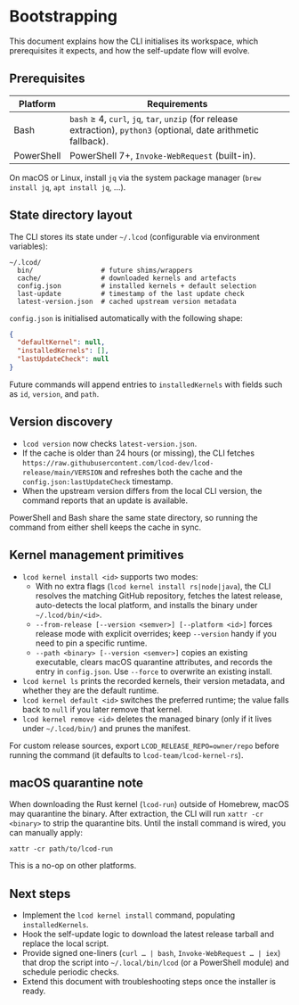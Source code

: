 # Bootstrapping

This document explains how the CLI initialises its workspace, which prerequisites it expects, and how the self-update flow will evolve.

## Prerequisites

| Platform | Requirements |
|----------|--------------|
| Bash     | `bash` ≥ 4, `curl`, `jq`, `tar`, `unzip` (for release extraction), `python3` (optional, date arithmetic fallback). |
| PowerShell | PowerShell 7+, `Invoke-WebRequest` (built-in). |

On macOS or Linux, install `jq` via the system package manager (`brew install jq`, `apt install jq`, …).

## State directory layout

The CLI stores its state under `~/.lcod` (configurable via environment variables):

```
~/.lcod/
  bin/                 # future shims/wrappers
  cache/               # downloaded kernels and artefacts
  config.json          # installed kernels + default selection
  last-update          # timestamp of the last update check
  latest-version.json  # cached upstream version metadata
```

`config.json` is initialised automatically with the following shape:

```json
{
  "defaultKernel": null,
  "installedKernels": [],
  "lastUpdateCheck": null
}
```

Future commands will append entries to `installedKernels` with fields such as `id`, `version`, and `path`.

## Version discovery

- `lcod version` now checks `latest-version.json`.  
- If the cache is older than 24 hours (or missing), the CLI fetches `https://raw.githubusercontent.com/lcod-dev/lcod-release/main/VERSION` and refreshes both the cache and the `config.json:lastUpdateCheck` timestamp.  
- When the upstream version differs from the local CLI version, the command reports that an update is available.

PowerShell and Bash share the same state directory, so running the command from either shell keeps the cache in sync.

## Kernel management primitives

- `lcod kernel install <id>` supports two modes:
  - With no extra flags (`lcod kernel install rs|node|java`), the CLI resolves the matching GitHub repository, fetches the latest release, auto-detects the local platform, and installs the binary under `~/.lcod/bin/<id>`.
  - `--from-release [--version <semver>] [--platform <id>]` forces release mode with explicit overrides; keep `--version` handy if you need to pin a specific runtime.
  - `--path <binary> [--version <semver>]` copies an existing executable, clears macOS quarantine attributes, and records the entry in `config.json`. Use `--force` to overwrite an existing install.
- `lcod kernel ls` prints the recorded kernels, their version metadata, and whether they are the default runtime.
- `lcod kernel default <id>` switches the preferred runtime; the value falls back to `null` if you later remove that kernel.
- `lcod kernel remove <id>` deletes the managed binary (only if it lives under `~/.lcod/bin/`) and prunes the manifest.

For custom release sources, export `LCOD_RELEASE_REPO=owner/repo` before running the command (it defaults to `lcod-team/lcod-kernel-rs`).

## macOS quarantine note

When downloading the Rust kernel (`lcod-run`) outside of Homebrew, macOS may quarantine the binary.
After extraction, the CLI will run `xattr -cr <binary>` to strip the quarantine bits.
Until the install command is wired, you can manually apply:

```
xattr -cr path/to/lcod-run
```

This is a no-op on other platforms.

## Next steps

- Implement the `lcod kernel install` command, populating `installedKernels`.  
- Hook the self-update logic to download the latest release tarball and replace the local script.  
- Provide signed one-liners (`curl … | bash`, `Invoke-WebRequest … | iex`) that drop the script into `~/.local/bin/lcod` (or a PowerShell module) and schedule periodic checks.  
- Extend this document with troubleshooting steps once the installer is ready.
